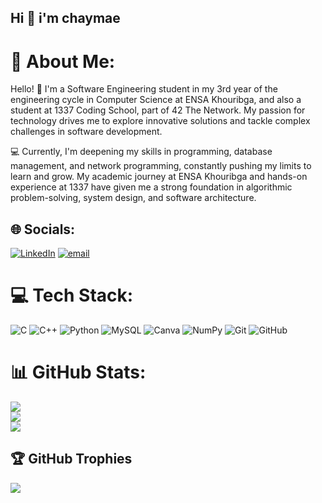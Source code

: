 ## Hi  👋 i'm chaymae

# 💫 About Me:
Hello! 👋 I'm a Software Engineering student in my 3rd year of the engineering cycle in Computer Science at ENSA Khouribga, and also a student at 1337 Coding School, part of 42 The Network. My passion for technology drives me to explore innovative solutions and tackle complex challenges in software development.

💻 Currently, I'm deepening my skills in programming, database management, and network programming, constantly pushing my limits to learn and grow. My academic journey at ENSA Khouribga and hands-on experience at 1337 have given me a strong foundation in algorithmic problem-solving, system design, and software architecture.


## 🌐 Socials:
[![LinkedIn](https://img.shields.io/badge/LinkedIn-%230077B5.svg?logo=linkedin&logoColor=white)](https://www.linkedin.com/in/chaymae-bayousfi-ba40832a3/) [![email](https://img.shields.io/badge/Email-D14836?logo=gmail&logoColor=white)](mailto:chaymae.bayousfi1@gmail.com) 

# 💻 Tech Stack:
![C](https://img.shields.io/badge/c-%2300599C.svg?style=flat-square&logo=c&logoColor=white) ![C++](https://img.shields.io/badge/c++-%2300599C.svg?style=flat-square&logo=c%2B%2B&logoColor=white) ![Python](https://img.shields.io/badge/python-3670A0?style=flat-square&logo=python&logoColor=ffdd54) ![MySQL](https://img.shields.io/badge/mysql-4479A1.svg?style=flat-square&logo=mysql&logoColor=white) ![Canva](https://img.shields.io/badge/Canva-%2300C4CC.svg?style=flat-square&logo=Canva&logoColor=white) ![NumPy](https://img.shields.io/badge/numpy-%23013243.svg?style=flat-square&logo=numpy&logoColor=white) ![Git](https://img.shields.io/badge/git-%23F05033.svg?style=flat-square&logo=git&logoColor=white) ![GitHub](https://img.shields.io/badge/github-%23121011.svg?style=flat-square&logo=github&logoColor=white)
# 📊 GitHub Stats:
![](https://github-readme-stats.vercel.app/api?username=chaymae-bayousfi&theme=dark&hide_border=false&include_all_commits=true&count_private=true)<br/>
![](https://nirzak-streak-stats.vercel.app/?user=chaymae-bayousfi&theme=dark&hide_border=false)<br/>
![](https://github-readme-stats.vercel.app/api/top-langs/?username=chaymae-bayousfi&theme=dark&hide_border=false&include_all_commits=true&count_private=true&layout=compact)

## 🏆 GitHub Trophies
![](https://github-profile-trophy.vercel.app/?username=chaymae-bayousfi&theme=radical&no-frame=false&no-bg=false&margin-w=4)

<!-- Proudly created with GPRM ( https://gprm.itsvg.in ) -->
